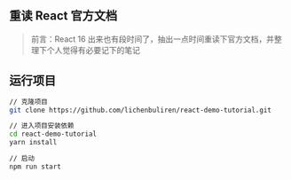 ## 重读 React 官方文档
> 前言：React 16 出来也有段时间了，抽出一点时间重读下官方文档，并整理下个人觉得有必要记下的笔记

## 运行项目

``` bash
// 克隆项目
git clone https://github.com/lichenbuliren/react-demo-tutorial.git

// 进入项目安装依赖
cd react-demo-tutorial
yarn install

// 启动
npm run start
```